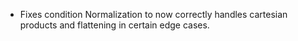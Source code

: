 - Fixes condition Normalization to now correctly handles cartesian products and
  flattening in certain edge cases.
